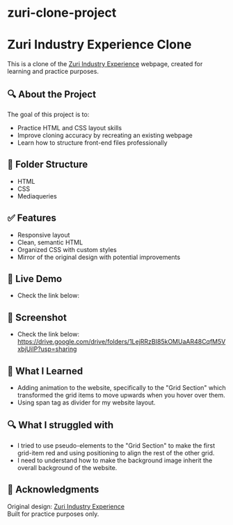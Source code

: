 # zuri-clone-project

# Zuri Industry Experience Clone

This is a clone of the [Zuri Industry Experience](https://afolabi101.github.io/Zuri/industry-experience.html) webpage, created for learning and practice purposes.

## 🔍 About the Project

The goal of this project is to:

- Practice HTML and CSS layout skills
- Improve cloning accuracy by recreating an existing webpage
- Learn how to structure front-end files professionally

## 📁 Folder Structure

- HTML
- CSS
- Mediaqueries

## ✅ Features

- Responsive layout
- Clean, semantic HTML
- Organized CSS with custom styles
- Mirror of the original design with potential improvements

## 🚀 Live Demo

- Check the link below:

## 📸 Screenshot

- Check the link below:
  https://drive.google.com/drive/folders/1LejRRzBI85kOMUaAR48CqfM5VxbjUiIP?usp=sharing

## 🧠 What I Learned

- Adding animation to the website, specifically to the "Grid Section" which transformed the grid items to move upwards when you hover over them.
- Using span tag as divider for my website layout.

## 🔍 What I struggled with

- I tried to use pseudo-elements to the "Grid Section" to make the first grid-item red and using positioning to align the rest of the other grid.
- I need to understand how to make the background image inherit the overall background of the website.

## 📌 Acknowledgments

Original design: [Zuri Industry Experience](https://afolabi101.github.io/Zuri/industry-experience.html)  
Built for practice purposes only.
